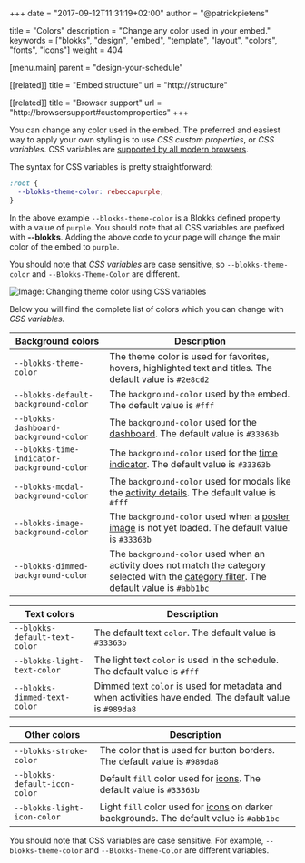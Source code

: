 +++
date            = "2017-09-12T11:31:19+02:00"
author          = "@patrickpietens"

title           = "Colors"
description     = "Change any color used in your embed."
keywords        = ["blokks", "design", "embed", "template", "layout", "colors", "fonts", "icons"]
weight          = 404

[menu.main]
parent          = "design-your-schedule"

[[related]]
title = "Embed structure"
url = "http://structure"

[[related]]
title = "Browser support"
url = "http://browsersupport#customproperties"
+++

You can change any color used in the embed. The preferred and easiest way to apply your own styling is to use *CSS custom properties*, or *CSS variables*. CSS variables are [supported by all modern browsers](http://configure/browsersupport).

The syntax for CSS variables is pretty straightforward:

```css
:root {
  --blokks-theme-color: rebeccapurple;
}
```

In the above example `--blokks-theme-color` is a Blokks defined property with a value of `purple`. You should note that all CSS variables are prefixed with **\-\-blokks**. Adding the above code to your page will change the main color of the embed to `purple`.

<span class='note'>You should note that *CSS variables* are case sensitive, so `--blokks-theme-color` and `--Blokks-Theme-Color` are different.</span>

![Image: Changing theme color using CSS variables](https://blokks.co/docs/images/rebeccapurple.png)

Below you will find the complete list of colors which you can change with *CSS variables.*

| Background colors | Description |
|-------------------|-------------|
| `--blokks-theme-color` | The theme color is used for favorites, hovers, highlighted text and titles. The default value is `#2e8cd2` |
| `--blokks-default-background-color` | The `background-color` used by the embed. The default value is `#fff` |
| `--blokks-dashboard-background-color` | The `background-color` used for the [dashboard](http://blokks). The default value is `#33363b` |
| `--blokks-time-indicator-background-color` | The `background-color` used for the [time indicator](http://plc). The default value is `#33363b` |
| `--blokks-modal-background-color` | The `background-color` used for modals like the [activity details](http://blokks). The default value is `#fff` |
| `--blokks-image-background-color` | The `background-color` used when a [poster image](http://blokks) is not yet loaded. The default value is `#33363b` |
| `--blokks-dimmed-background-color` | The `background-color` used when an activity does not match the category selected with the [category filter](http://). The default value is `#abb1bc` |

| Text colors | Description |
|-------------|-------------|
| `--blokks-default-text-color` | The default text `color`. The default value is `#33363b` |
| `--blokks-light-text-color` | The light text `color` is used in the schedule. The default value is `#fff` |
| `--blokks-dimmed-text-color` | Dimmed text `color` is used for metadata and when activities have ended. The default value is `#989da8` |

| Other colors | Description |
|--------------|-------------|
| `--blokks-stroke-color` | The color that is used for button borders. The default value is `#989da8` |
| `--blokks-default-icon-color` | Default `fill` color used for [icons](http://icons). The default value is `#33363b` |
| `--blokks-light-icon-color` | Light `fill` color used for [icons](http://icons) on darker backgrounds. The default value is `#abb1bc` |

<span class='note'>You should note that CSS variables are case sensitive. For example, `--blokks-theme-color` and `--Blokks-Theme-Color` are different variables.</span>